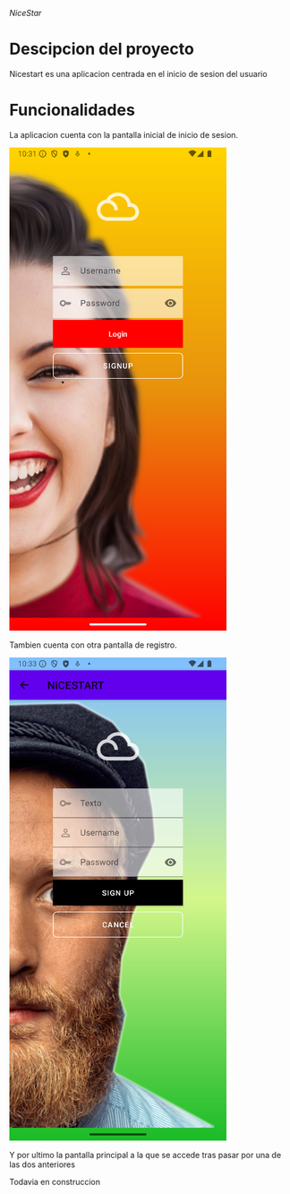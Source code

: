 <em> NiceStar </em>
<h1>Descipcion del proyecto</h1>
    <p>Nicestart es una aplicacion centrada en el inicio de sesion del usuario</p>
<h1>Funcionalidades</h1>
    <p>La aplicacion cuenta con la pantalla inicial de inicio de sesion.</p>
    <img src="img/Login.png" alt="login">
    <p>Tambien cuenta con otra pantalla de registro.</p>
    <img src="img/Signup.png" alt="singup">
    <p>Y por ultimo la pantalla principal a la que se accede tras pasar por una de las dos anteriores</p>
    <p>Todavia en construccion</p>